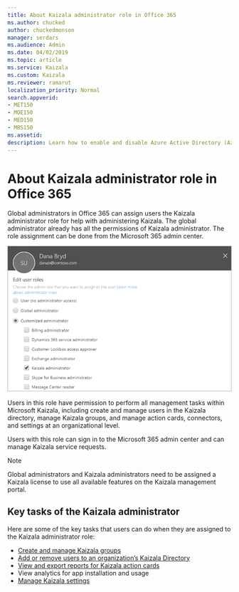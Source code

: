 ```yaml
---
title: About Kaizala administrator role in Office 365
ms.author: chucked
author: chuckedmonson
manager: serdars
ms.audience: Admin
ms.date: 04/02/2019
ms.topic: article
ms.service: Kaizala
ms.custom: Kaizala
ms.reviewer: ramarut
localization_priority: Normal
search.appverid:
- MET150
- MOE150
- MED150
- MBS150
ms.assetid: 
description: Learn how to enable and disable Azure Active Directory (Azure AD) and Kaizala Directory sync feature in Kaizala.
---
```


# About Kaizala administrator role in Office 365

Global administrators in Office 365 can assign users the Kaizala administrator role for help with administering Kaizala. The global administrator already has all the permissions of Kaizala administrator. The role assignment can be done from the Microsoft 365 admin center. 

![Screenshot of selecting Kaizala administrator in the Microsoft 365 admin center](media/admin-role-in-admin-center.png)

Users in this role have permission to perform all management tasks within Microsoft Kaizala, including create and manage users in the Kaizala directory, manage Kaizala groups, and manage action cards, connectors, and settings at an organizational level.

Users with this role can sign in to the Microsoft 365 admin center and can manage Kaizala service requests.

> [!NOTE]
> Global administrators and Kaizala administrators need to be assigned a Kaizala license to use all available features on the Kaizala management portal. 

## Key tasks of the Kaizala administrator

Here are some of the key tasks that users can do when they are assigned to the Kaizala administrator role:

- [Create and manage Kaizala groups](groups.md)
- [Add or remove users to an organization’s Kaizala Directory](users.md)
- [View and export reports for Kaizala action cards](reports.md)
- View analytics for app installation and usage
- [Manage Kaizala settings](settings.md)


